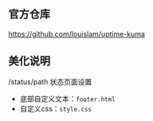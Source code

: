 ## 官方仓库
https://github.com/louislam/uptime-kuma

## 美化说明
/status/path  状态页面设置

- 底部自定义文本：`footer.html`
- 自定义css：`style.css`
